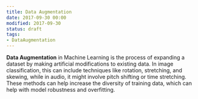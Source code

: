```yaml
---
title: Data Augmentation
date: 2017-09-30 00:00
modified: 2017-09-30
status: draft
tags:
- DataAugmentation
---
```


**Data Augmentation** in Machine Learning is the process of expanding a dataset by making artificial modifications to existing data. In image classification, this can include techniques like rotation, stretching, and skewing, while in audio, it might involve pitch shifting or time stretching. These methods can help increase the diversity of training data, which can help with model robustness and overfitting.
